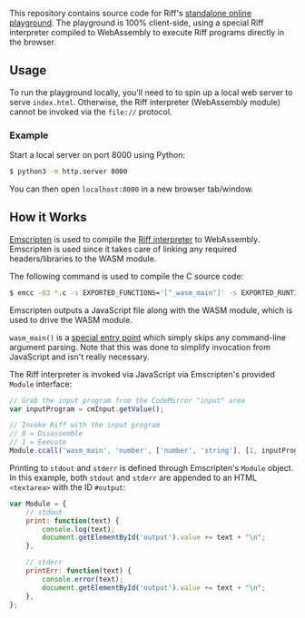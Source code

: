 This repository contains source code for Riff's [standalone online
playground](https://riff.run). The playground is 100% client-side,
using a special Riff interpreter compiled to WebAssembly to execute
Riff programs directly in the browser.

## Usage

To run the playground locally, you'll need to to spin up a local web
server to serve `index.html`. Otherwise, the Riff interpreter
(WebAssembly module) cannot be invoked via the `file://` protocol.

### Example

Start a local server on port 8000 using Python:

```bash
$ python3 -m http.server 8000
```

You can then open `localhost:8000` in a new browser tab/window.

## How it Works

[Emscripten](https://emscripten.org) is used to compile the [Riff
interpreter](https://github.com/riff-lang/riff) to WebAssembly.
Emscripten is used since it takes care of linking any required
headers/libraries to the WASM module.

The following command is used to compile the C source code:

```bash
$ emcc -O3 *.c -s EXPORTED_FUNCTIONS='["_wasm_main"]' -s EXPORTED_RUNTIME_METHODS='["ccall"]' -o riff.js
```

Emscripten outputs a JavaScript file along with the WASM module, which
is used to drive the WASM module.

`wasm_main()` is a [special entry
point](https://github.com/riff-lang/riff/blob/1924e45cb9de4a34edcd844b2caa543ad4b35f4d/src/riff.c#L21)
which simply skips any command-line argument parsing. Note that this
was done to simplify invocation from JavaScript and isn't really
necessary.

The Riff interpreter is invoked via JavaScript via Emscripten's
provided `Module` interface:

```javascript
// Grab the input program from the CodeMirror "input" area
var inputProgram = cmInput.getValue();

// Invoke Riff with the input program
// 0 = Disassemble
// 1 = Execute
Module.ccall('wasm_main', 'number', ['number', 'string'], [1, inputProgram]);
```

Printing to `stdout` and `stderr` is defined through Emscripten's
`Module` object. In this example, both `stdout` and `stderr` are
appended to an HTML `<textarea>` with the ID `#output`:

```javascript
var Module = {
    // stdout
    print: function(text) {
        console.log(text);
        document.getElementById('output').value += text + "\n";
    },

    // stderr
    printErr: function(text) {
        console.error(text);
        document.getElementById('output').value += text + "\n";
    },
};
```
